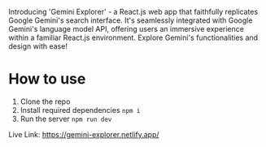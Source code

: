Introducing 'Gemini Explorer' - a React.js web app that faithfully replicates Google Gemini's search interface. It's seamlessly integrated with Google Gemini's language model API, offering users an immersive experience within a familiar React.js environment. Explore Gemini's functionalities and design with ease!

# How to use

1. Clone the repo   
2. Install required dependencies <code>npm i</code>
3. Run the server <code>npm run dev</code> 
    
Live Link: https://gemini-explorer.netlify.app/    
  
